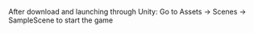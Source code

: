 After download and launching through Unity:
Go to Assets -> Scenes -> SampleScene to start the game
